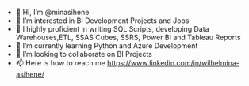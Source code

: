 - 👋 Hi, I’m @minasihene
- 👀 I’m interested in BI Development Projects and Jobs
- 👀 I highly proficient in writing SQL Scripts, developing Data Warehouses,ETL, SSAS Cubes, SSRS, Power BI and Tableau Reports
- 🌱 I’m currently learning Python and Azure Development
- 💞️ I’m looking to collaborate on BI Projects
- 📫 Here is how to reach me https://www.linkedin.com/in/wilhelmina-asihene/

<!---
minasihene/minasihene is a ✨ special ✨ repository because its `README.md` (this file) appears on your GitHub profile.
You can click the Preview link to take a look at your changes.
--->

